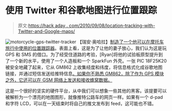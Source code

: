 # 使用 Twitter 和谷歌地图进行位置跟踪

> 原文:[https://hack aday . com/2010/09/08/location-tracking-with-Twitter-and-Google-maps/](https://hackaday.com/2010/09/08/location-tracking-with-twitter-and-google-maps/)

![](../Images/7a4c30138423ce7b3fa02d0a19b27071.png "motorcycle-gps-twitter-tracker")
【瑞安·奥哈拉】[制造了一个他可以在摩托车旅行中使用的位置跟踪器](http://ohararp.com/wp/?p=119)。表面上看，这是为了让他的妻子放心，我们认为这是玩 GPS 和 SMS 的借口。为了经受住道路的考验，[Ryan]将他的试验板原型提升到了一个新的水平，使用了一个人造板和一个 SparkFun 外壳。一张 PIC 18F25K20 被安全地藏了起来，它从 GM862 上收集经度和纬度，将信息格式化成谷歌地图链接，并通过短信发送给推特信息[。如果你不熟悉 GM862，除了作为 GPS 模块之外，它还可以在 GSM 网络上发送和接收蜂窝数据。](http://twitter.com/ohararp_f800gs)

这是一个很好的坚实的硬件平台，从中我们可以想象一些其他的黑客。该提要可以被解析为一个漂亮的地图图形，就像推特公路车的网页一样。如果有一个 d-pad 和字符 LCD，可以在一天结束时将自己的推文发布到 feed，这可能也不错。